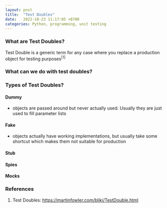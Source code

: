 ```yaml
---
layout: post
title:  "Test Doubles"
date:   2022-10-23 11:17:05 +0700
categories: Python, programming, unit testing
---
```


### What are Test Doubles?
Test Double is a generic term for any case where you replace a production object for testing purposes<sup>[1]</sup>

### What can we do with test doubles?

### Types of Test Doubles?
#### Dummy
- objects are passed around but never actually used. Usually they are just used to fill parameter lists

#### Fake
- objects actually have working implementations, but usually take some shortcut which makes them not suitable for production

#### Stub


#### Spies


#### Mocks



### References
1. Test Doubles: https://martinfowler.com/bliki/TestDouble.html
